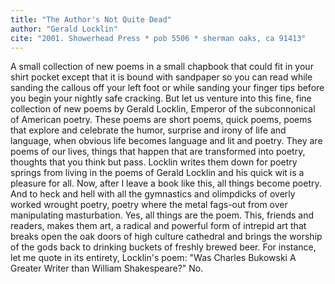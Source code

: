 ```yaml
---
title: "The Author's Not Quite Dead"
author: "Gerald Locklin"
cite: "2001. Showerhead Press * pob 5506 * sherman oaks, ca 91413"
---
```


A small collection of new poems in a small chapbook that could fit in your shirt pocket except that it is bound with sandpaper so you can read while sanding the callous off your left foot or while sanding your finger tips before you begin your nightly safe cracking. But let us venture into this fine, fine collection of new poems by Gerald Locklin, Emperor of the subconnonical of American poetry. These poems are short poems, quick poems, poems that explore and celebrate the humor, surprise and irony of life and language, when obvious life becomes language and lit and poetry. They are poems of our lives, things that happen that are transformed into poetry, thoughts that you think but pass. Locklin writes them down for poetry springs from living in the poems of Gerald Locklin and his quick wit is a pleasure for all. Now, after I leave a book like this, all things become poetry. And to heck and hell with all the gymnastics and olimpdicks of overly worked wrought poetry, poetry where the metal fags-out from over manipulating masturbation. Yes, all things are the poem. This, friends and readers, makes them art, a radical and powerful form of intrepid art that breaks open the oak doors of high culture cathedral and brings the worship of the gods back to drinking buckets of freshly brewed beer. For instance, let me quote in its entirety, Locklin's poem: "Was Charles Bukowski A Greater Writer than William Shakespeare?" No.
